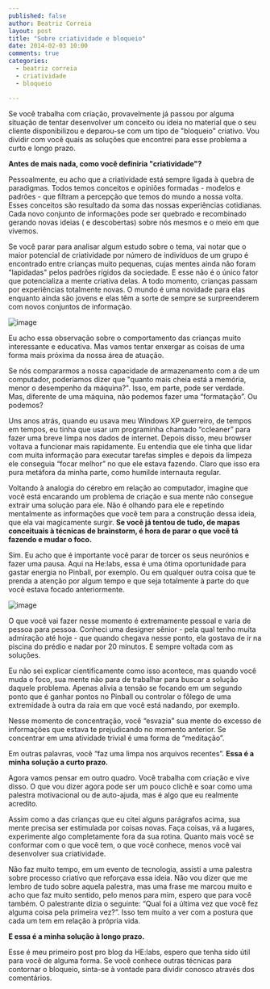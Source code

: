 ```yaml
---
published: false
author: Beatriz Correia
layout: post
title: "Sobre criatividade e bloqueio"
date: 2014-02-03 10:00
comments: true
categories:
  - beatriz correia
  - criatividade
  - bloqueio

---
```


Se você trabalha com criação, provavelmente já passou por alguma situação de tentar desenvolver um conceito ou ideia no material que o seu cliente disponibilizou e deparou-se com um tipo de "bloqueio" criativo. Vou dividir com você quais as soluções que encontrei para esse problema a curto e longo prazo.

<!--more-->

<b>Antes de mais nada, como você definiria "criatividade"?</b>

Pessoalmente, eu acho que a criatividade está sempre ligada à quebra de paradigmas. Todos temos conceitos e opiniões formadas - modelos e padrões - que filtram a percepção que temos do mundo a nossa volta. Esses conceitos são resultado da soma das nossas experiências cotidianas. Cada novo conjunto de informações pode ser quebrado e recombinado gerando novas ideias ( e descobertas) sobre nós mesmos e o meio em que vivemos.

Se você parar para analisar algum estudo sobre o tema, vai notar que o maior potencial de criatividade por número de indivíduos de um grupo é encontrado entre crianças muito pequenas, cujas mentes ainda não foram "lapidadas" pelos padrões rígidos da sociedade. E esse não é o único fator que potencializa a mente criativa delas. A todo momento, crianças passam por experiências totalmente novas. O mundo é uma novidade para elas enquanto ainda são jovens e elas têm a sorte de sempre se surpreenderem com novos conjuntos de informação.

![image](/blog/images/posts/2014-02-03/creative_adult.jpg)

Eu acho essa observação sobre o comportamento das crianças muito interessante e educativa. Mas vamos tentar enxergar as coisas de uma forma mais próxima da nossa área de atuação.

Se nós compararmos a nossa capacidade de armazenamento com a de um computador, poderíamos dizer que "quanto mais cheia está a memória, menor o desempenho da máquina?". Isso, em parte, pode ser verdade. Mas, diferente de uma máquina, não podemos fazer uma “formatação”. Ou podemos?

Uns anos atrás, quando eu usava meu Windows XP guerreiro, de tempos em tempos, eu tinha que usar um programinha chamado “ccleaner” para fazer uma breve limpa nos dados de internet. Depois disso, meu browser voltava a funcionar mais rapidamente. Eu entendia que ele tinha que lidar com muita informação para executar tarefas simples e depois da limpeza ele conseguia “focar melhor” no que ele estava fazendo. Claro que isso era pura metáfora da minha parte, como humilde internauta regular.

Voltando à analogia do cérebro em relação ao computador, imagine que você está encarando um problema de criação e sua mente não consegue extrair uma solução para ele. Não é olhando para ele e repetindo mentalmente as informações que você tem para a construção dessa ideia, que ela vai magicamente surgir. <b>Se você já tentou de tudo, de mapas conceituais à técnicas de brainstorm, é hora de parar o que você tá fazendo e mudar o foco.</b>

Sim. Eu acho que é importante você parar de torcer os seus neurónios e fazer uma pausa. Aqui na He:labs, essa é uma ótima oportunidade para gastar energia no Pinball, por exemplo. Ou em qualquer outra coisa que te prenda a atenção por algum tempo e que seja totalmente à parte do que você estava focado anteriormente.

![image](/blog/images/posts/2014-02-03/pinball.jpg)

O que você vai fazer nesse momento é extremamente pessoal e varia de pessoa para pessoa. Conheci uma designer sênior - pela qual tenho muita admiração até hoje - que quando chegava nesse ponto, ela gostava de ir na piscina do prédio e nadar por 20 minutos. E sempre voltada com as soluções.

Eu não sei explicar cientificamente como isso acontece, mas quando você muda o foco, sua mente não para de trabalhar para buscar a solução daquele problema. Apenas alivia a tensão se focando em um segundo ponto que é ganhar pontos no Pinball ou controlar o fôlego de uma extremidade à outra da raia em que você está nadando, por exemplo.

Nesse momento de concentração,  você “esvazia” sua mente do excesso de informações que estava te prejudicando no momento anterior. Se concentrar em uma atividade trivial é uma forma de “meditação”.

Em outras palavras, você “faz uma limpa nos arquivos recentes”. <b>Essa é a minha solução a curto prazo.</b>

Agora vamos pensar em outro quadro. Você trabalha com criação e vive disso. O que vou dizer agora pode ser um pouco clichê e soar como uma palestra motivacional ou de auto-ajuda, mas é algo que eu realmente acredito.

Assim como a das crianças que eu citei alguns parágrafos acima, sua mente precisa ser estimulada por coisas novas. Faça coisas, vá a lugares, experimente algo completamente fora da sua rotina. Quanto mais você se conformar com o que você tem, o que você conhece, menos você vai desenvolver sua criatividade.

Não faz muito tempo, em um evento de tecnologia, assisti a uma palestra sobre processo criativo que reforçava essa ideia. Não vou dizer que me lembro de tudo sobre aquela palestra, mas uma frase me marcou muito e acho que faz muito sentido, pelo menos para mim, espero que para você também. O palestrante dizia o seguinte: “Qual foi a última vez que você fez alguma coisa pela primeira vez?”. Isso tem muito a ver com a postura que cada um tem em relação à própria vida.

<b>E essa é a minha solução à longo prazo.</b>

Esse é meu primeiro post pro blog da HE:labs, espero que tenha sido útil para você de alguma forma. Se você conhece outras técnicas para contornar o bloqueio, sinta-se à vontade para dividir conosco através dos comentários.





